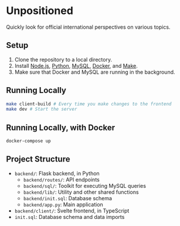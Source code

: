# Unpositioned

Quickly look for official international perspectives on various topics.

## Setup

1. Clone the repository to a local directory.
2. Install [Node.js](https://nodejs.org/), [Python](https://www.python.org/), [MySQL](https://www.mysql.com/), [Docker](https://www.docker.com/), and [Make](https://formulae.brew.sh/formula/make).
3. Make sure that Docker and MySQL are running in the background.

## Running Locally

```bash
make client-build # Every time you make changes to the frontend
make dev # Start the server
```

## Running Locally, with Docker

```bash
docker-compose up
```

## Project Structure

-   `backend/`: Flask backend, in Python
    -   `backend/routes/`: API endpoints
    -   `backend/sql/`: Toolkit for executing MySQL queries
    -   `backend/lib/`: Utility and other shared functions
    -   `backend/init.sql`: Database schema
    -   `backend/app.py`: Main application
-   `backend/client/`: Svelte frontend, in TypeScript
-   `init.sql`: Database schema and data imports
